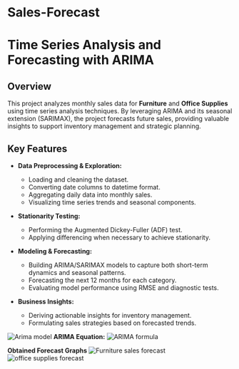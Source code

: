 # Sales-Forecast
# Time Series Analysis and Forecasting with ARIMA

## Overview
This project analyzes monthly sales data for **Furniture** and **Office Supplies** using time series analysis techniques. By leveraging ARIMA and its seasonal extension (SARIMAX), the project forecasts future sales, providing valuable insights to support inventory management and strategic planning.

## Key Features
- **Data Preprocessing & Exploration:**  
  - Loading and cleaning the dataset.
  - Converting date columns to datetime format.
  - Aggregating daily data into monthly sales.
  - Visualizing time series trends and seasonal components.

- **Stationarity Testing:**  
  - Performing the Augmented Dickey-Fuller (ADF) test.
  - Applying differencing when necessary to achieve stationarity.

- **Modeling & Forecasting:**  
  - Building ARIMA/SARIMAX models to capture both short-term dynamics and seasonal patterns.
  - Forecasting the next 12 months for each category.
  - Evaluating model performance using RMSE and diagnostic tests.

- **Business Insights:**  
  - Deriving actionable insights for inventory management.
  - Formulating sales strategies based on forecasted trends.
 
![Arima model](https://github.com/user-attachments/assets/d980c433-2a34-4bd1-8c04-0187ec5b5a99)
**ARIMA Equation:**
![ARIMA formula](https://github.com/user-attachments/assets/6b57b408-0077-4f75-8862-20895ece6b78)


**Obtained Forecast Graphs**
![Furniture sales forecast](https://github.com/user-attachments/assets/5e0ac4d5-917e-42bc-8617-5f4d7676a7d5)
![office supplies forecast](https://github.com/user-attachments/assets/7f0dcefe-1d96-4a5a-8888-ff3ce11022c7)



